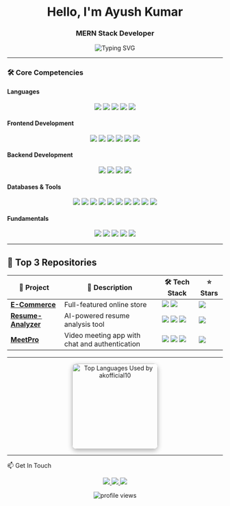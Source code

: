 <h1 align="center">Hello, I'm Ayush Kumar</h1>
<h3 align="center">MERN Stack Developer </h3>

<p align="center">
  <img src="https://readme-typing-svg.demolab.com?font=Fira+Code&pause=1000&color=5D8BF4&center=true&vCenter=true&width=435&lines=Clean+Code+Enthusiast;Problem+Solver;Continuous+Learner" alt="Typing SVG" />
</p>

---



<!-- Animate.css CDN (GitHub won't render this, but useful for portfolio site or web resume) -->
<link rel="stylesheet" href="https://cdnjs.cloudflare.com/ajax/libs/animate.css/4.1.1/animate.min.css"/>

### 🛠 Core Competencies

#### **Languages**
<div align="center">
  <img src="https://img.shields.io/badge/HTML5-E34F26?style=for-the-badge&logo=html5&logoColor=white" />
  <img src="https://img.shields.io/badge/CSS3-1572B6?style=for-the-badge&logo=css3&logoColor=white" />
  <img src="https://img.shields.io/badge/JavaScript-F7DF1E?style=for-the-badge&logo=javascript&logoColor=black" />
  <img src="https://img.shields.io/badge/C-00599C?style=for-the-badge&logo=c&logoColor=white" />
  <img src="https://img.shields.io/badge/Java-007396?style=for-the-badge&logo=java&logoColor=white" />
</div>

#### **Frontend Development**
<div align="center">
  <img src="https://img.shields.io/badge/React-20232A?style=for-the-badge&logo=react&logoColor=61DAFB" />
  <img src="https://img.shields.io/badge/Redux-593D88?style=for-the-badge&logo=redux&logoColor=white" />
  <img src="https://img.shields.io/badge/Bootstrap-563D7C?style=for-the-badge&logo=bootstrap&logoColor=white" />
  <img src="https://img.shields.io/badge/Tailwind_CSS-38B2AC?style=for-the-badge&logo=tailwind-css&logoColor=white" />
  <img src="https://img.shields.io/badge/GSAP-88CE02?style=for-the-badge&logo=greensock&logoColor=white" />
  <img src="https://img.shields.io/badge/Framer_Motion-0055FF?style=for-the-badge&logo=framer&logoColor=white" />
</div>

#### **Backend Development**
<div align="center">
  <img src="https://img.shields.io/badge/Node.js-339933?style=for-the-badge&logo=nodedotjs&logoColor=white" />
  <img src="https://img.shields.io/badge/Express.js-000000?style=for-the-badge&logo=express&logoColor=white" />
  <img src="https://img.shields.io/badge/Socket.io-010101?style=for-the-badge&logo=socket.io&logoColor=white" />
  <img src="https://img.shields.io/badge/EJS-000000?style=for-the-badge&logo=ejs&logoColor=white" />
</div>

#### **Databases & Tools**
<div align="center">
  <img src="https://img.shields.io/badge/MongoDB-4EA94B?style=for-the-badge&logo=mongodb&logoColor=white" />
  <img src="https://img.shields.io/badge/MySQL-005C84?style=for-the-badge&logo=mysql&logoColor=white" />
  <img src="https://img.shields.io/badge/Firebase-FFCA28?style=for-the-badge&logo=firebase&logoColor=black" />
  <img src="https://img.shields.io/badge/Git-F05032?style=for-the-badge&logo=git&logoColor=white" />
  <img src="https://img.shields.io/badge/GitHub-100000?style=for-the-badge&logo=github&logoColor=white" />
  <img src="https://img.shields.io/badge/Docker-2CA5E0?style=for-the-badge&logo=docker&logoColor=white" />
  <img src="https://img.shields.io/badge/WebRTC-333333?style=for-the-badge&logo=webrtc&logoColor=white" />
  <img src="https://img.shields.io/badge/Postman-FF6C37?style=for-the-badge&logo=postman&logoColor=white" />
  <img src="https://img.shields.io/badge/VS_Code-0078D4?style=for-the-badge&logo=visual%20studio%20code&logoColor=white" />
    <img src="https://img.shields.io/badge/Render-46A2F1?style=for-the-badge&logo=render&logoColor=white" />
</div>

#### **Fundamentals**
<div align="center">
  <img src="https://img.shields.io/badge/Object--Oriented%20Programming-blue?style=for-the-badge" />
  <img src="https://img.shields.io/badge/DBMS-blue?style=for-the-badge" />
  <img src="https://img.shields.io/badge/Operating%20Systems-blue?style=for-the-badge" />
  <img src="https://img.shields.io/badge/Computer%20Networks-blue?style=for-the-badge" />
  <img src="https://img.shields.io/badge/CRUD%20Operations-blue?style=for-the-badge" />
</div>


---
## 🚀 Top 3 Repositories

<div align="center">

<table>
  <thead>
    <tr>
      <th>🚧 Project</th>
      <th>📄 Description</th>
      <th>🛠 Tech Stack</th>
      <th>⭐ Stars</th>
    </tr>
  </thead>
  <tbody>
    <tr>
      <td><a href="https://github.com/akofficial10/E-commerce"><b>E-Commerce</b></a></td>
      <td>Full-featured online store</td>
      <td><img src="https://img.shields.io/badge/MERN-Stack-blue?style=flat-square" /> <img src="https://img.shields.io/badge/Redux-593D88?style=flat-square&logo=redux&logoColor=white" /></td>
      <td><img src="https://img.shields.io/github/stars/akofficial10/E-commerce?style=social" /></td>
    </tr>
    <tr>
      <td><a href="https://github.com/akofficial10/Resume-Analyzer"><b>Resume-Analyzer</b></a></td>
      <td>AI-powered resume analysis tool</td>
      <td><img src="https://img.shields.io/badge/React-blue?style=flat-square&logo=react" /> <img src="https://img.shields.io/badge/Node.js-green?style=flat-square&logo=nodedotjs" /> <img src="https://img.shields.io/badge/JavaScript-yellow?style=flat-square&logo=javascript&logoColor=black" /></td>
      <td><img src="https://img.shields.io/github/stars/akofficial10/Resume-Analyzer?style=social" /></td>
    </tr>
   <tr>
  <td><a href="https://github.com/akofficial10/MeetPro.git"><b>MeetPro</b></a></td>
  <td>Video meeting app with chat and authentication</td>
  <td>
    <img src="https://img.shields.io/badge/React-blue?style=flat-square&logo=react&logoColor=white" />
    <img src="https://img.shields.io/badge/Firebase-yellow?style=flat-square&logo=firebase&logoColor=white" />
    <img src="https://img.shields.io/badge/Socket.io-black?style=flat-square&logo=socket.io&logoColor=white" />
  </td>
  <td><img src="https://img.shields.io/github/stars/akofficial10/MeetPro?style=social" /></td>
</tr>

  </tbody>
</table>

</div>


---



<div align="center">
  
  <img height="200em" 
     src="https://github-readme-stats.vercel.app/api/top-langs/?username=akofficial10&layout=compact&langs_count=8&theme=tokyonight&hide_progress=false&card_width=450" 
     alt="Top Languages Used by akofficial10" 
     style="border-radius: 10px; box-shadow: 0 4px 12px rgba(0, 0, 0, 0.3);" />

 
</div>

---

📫 Get In Touch
<p align="center"> 
  <a href="https://www.linkedin.com/in/ayushkumar10/" target="_blank"> <img src="https://img.shields.io/badge/LinkedIn-0077B5?style=for-the-badge&logo=linkedin&logoColor=white" /> </a> 
  <a href="mailto:akofficial1330@gmail.com" target="_blank"> <img src="https://img.shields.io/badge/Gmail-D14836?style=for-the-badge&logo=gmail&logoColor=white" /> </a>  
  <a href="https://github.com/akofficial10" target="_blank"> <img src="https://img.shields.io/badge/GitHub-100000?style=for-the-badge&logo=github&logoColor=white" /> </a> 
</p>
<p align="center"> <img src="https://komarev.com/ghpvc/?username=akofficial10&label=Profile%20Views&color=0e75b6&style=flat" alt="profile views" /> </p>
